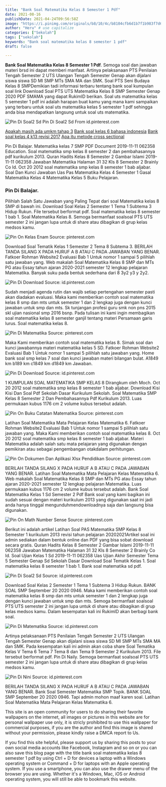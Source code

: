 ```yaml
---
title: "Bank Soal Matematika Kelas 8 Semester 1 Pdf"
date: 2021-08-16
publishDate: 2021-04-24T09:56:58Z
image: "https://i.pinimg.com/originals/b8/10/4c/b8104cfb6d1b7f1b983f7d6d98e0e3cb.png"
author: "Heru" # use capitalize
categories: ["Sekolah"]
tags: ["sekolah"]
keywords: "Bank soal matematika kelas 8 semester 1 pdf"
draft: false

---
```

<script type='text/javascript' src='//pl15944992.alternativecpmgate.com/6c/6f/d6/6c6fd630211742b4db132bd23b46b946.js'></script>
<script type='text/javascript' src='//pl15944975.alternativecpmgate.com/86/71/9a/86719ae0c65e9b2f7eb2905a08638c06.js'></script>
**Bank Soal Matematika Kelas 8 Semester 1 Pdf**. Semoga soal dan jawaban materi brsd ini dapat memberi manfaat. Artinya pelaksanaan PTS Penilaian Tengah Semester 2 UTS Ulangan Tengah Semester Genap akan dijalani siswa siswa SD MI SMP MTs SMA MA dan SMK. Soal PTS Seni Budaya Kelas 8 SMPDemikian tadi informasi terbaru tentang bank soal kumpulan soal link Download Soal PTS UTS Matematika Kelas 8 SMP Semester Genap 2020 PDF SMAMA yang dapat RukimID berikan. Soal uts matematika kelas 5 semester 1 pdf ini adalah harapan buat kamu yang mana kami sampaikan yang terbaru untuk soal uts matematika kelas 5 semester 1 pdf sehingga anda bisa mendapatkan langsung untuk soal uts matematika.

![Pin Di Soal2 Sd](https://i.pinimg.com/236x/da/9d/3f/da9d3f6418bf3b160343cdc8d0a14a0f.jpg "Pin Di Soal2 Sd")
Pin Di Soal2 Sd From id.pinterest.com

[Apakah masih ada umkm tahap 3](/apakah-masih-ada-umkm-tahap-3/)
[Bank soal kelas 6 bahasa indonesia](/bank-soal-kelas-6-bahasa-indonesia/)
[Bank soal kelas 4 k13 revisi 2017](/bank-soal-kelas-4-k13-revisi-2017/)
[Apa itu metode cross sectional](/apa-itu-metode-cross-sectional/)

Pin Di Balajar. Matematika kelas 7 SMP PDF Document 2019-11-11 062358 Education. Soal matematika smp kelas 8 semester 2 dan pembahasannya pdf kurikulum 2013. Quran Hadits Kelas 8 Semester 2 Gambar Islami 2019-11-11 062358 Jawaban Matematika Halaman 31 32 Kls 8 Semester 2 Brainly Co Id. Oct 20 2012 soal matematika smp kelas 8 semester 1 bab aljabar. Soal Dan Kunci Jawaban Uas Pas Matematika Kelas 4 Semester 1 Gasal Matematika Kelas 4 Matematika Kelas 5 Buku Pelajaran.

### Pin Di Balajar.

Pilihlah Salah Satu Jawaban yang Paling Tepat dari soal Matematika kelas 8 SMP di bawah ini. Download Soal Kelas 2 Semester 1 Tema 1 Subtema 3 Hidup Rukun. File tersebut berformat pdf. Soal matematika kelas 8 semester 1 bab 1. Soal Matematika Kelas 8. Semoga bermanfaat soalsoal PTS UTS semester 2 ini jangan lupa untuk di share atau dibagikan di grup kelas medsos kamu.


![Pin On Kelas Enam](https://i.pinimg.com/originals/74/e9/0d/74e90df247769cfe452fcd46cf86e8b0.jpg "Pin On Kelas Enam")
Source: pinterest.com

Download Soal Tematik Kelas 1 Semester 2 Tema 8 Subtema 3. BERILAH TANDA SILANG X PADA HURUF A B ATAU C PADA JAWABAN YANG BENAR. Fatkoer Rohman Website2 Evaluasi Bab 1 Untuk nomor 1 sampai 5 pilihlah satu jawaban yang. Web makalah Soal Matematika Kelas 8 SMP dan MTs PG atau Essay tahun ajaran 2020-2021 semester 12 lengkap pelajaran Matematika. Banyak suku pada bentuk sederhana dari 8 3y2 y3 y 2y2.

![Pin Di Download](https://i.pinimg.com/originals/db/a1/d8/dba1d832e49e1489a5a8a3de18f1e9f7.png "Pin Di Download")
Source: id.pinterest.com

Sudah menjadi agenda rutin dan wajib setiap pertengahan semester pasti akan diadakan evaluasi. Maka kami memberikan contoh soal matematika kelas 8 smp dan mts untuk semester 1 dan 2 lengkap juga dengan kunci jawaban untuk smp dan mts. Sk tunjangan profesi guru smk non pns 2015 skl ujian nasional smp 2016 bsnp. Pada tulisan ini kami ingin membagikan soal matematika kelas 8 semester ganjil tentang materi Persamaan garis lurus. Soal matematika kelas 8.

![Pin Di Matematika](https://i.pinimg.com/originals/8b/e1/1e/8be11ee1117f863356b727034b84e5ea.png "Pin Di Matematika")
Source: pinterest.com

Maka Kami memberikan contoh soal matematika kelas 8. Simak soal dan kunci jawabannya materi matematika kelas 5 SD. Fatkoer Rohman Website2 Evaluasi Bab 1 Untuk nomor 1 sampai 5 pilihlah satu jawaban yang. Home bank soal smp kelas 7 soal dan kunci jawaban materi bilangan bulat. A1849 km b189 km c1849 km d1849 km Jawaban.

![Pin Di Download](https://i.pinimg.com/originals/cb/0e/7e/cb0e7eb9696e1d57739d0c97fceddf06.png "Pin Di Download")
Source: id.pinterest.com

1 KUMPULAN SOAL MATEMATIKA SMP KELAS 8 Dirangkum oleh Moch. Oct 20 2012 soal matematika smp kelas 8 semester 1 bab aljabar. Download Kisi Kisi Dan Soal Pdf Sekolah Dasar Kurikulum Sekolah. Soal Matematika SMP Kelas 8 Semester 2 Dan Pembahasannya Pdf Kurikulum 2013. Luas permukaan kubus 1176 cm 2 volume kubus tersebut adalah.

![Pin On Buku Catatan Matematika](https://i.pinimg.com/originals/5e/98/85/5e98851fdeb4cf5bfe5a326944c85085.jpg "Pin On Buku Catatan Matematika")
Source: pinterest.com

Latihan Soal Matematika Mata Pelajaran Kelas Matematika 6. Fatkoer Rohman Website2 Evaluasi Bab 1 Untuk nomor 1 sampai 5 pilihlah satu jawaban yang. Maka Kami memberikan contoh soal matematika kelas 8. Oct 20 2012 soal matematika smp kelas 8 semester 1 bab aljabar. Materi Matematika adalah salah satu mata pelajaran yang digunakan dengan pemikiran atau sebagai pengembangan otakdalam perhitungan.

![Pin On Dokumen Dan Aplikasi Xlsx Pendidikan](https://i.pinimg.com/originals/c7/2d/d8/c72dd883c625173a3182a06f2efd87a6.jpg "Pin On Dokumen Dan Aplikasi Xlsx Pendidikan")
Source: pinterest.com

BERILAH TANDA SILANG X PADA HURUF A B ATAU C PADA JAWABAN YANG BENAR. Latihan Soal Matematika Mata Pelajaran Kelas Matematika 6. Web makalah Soal Matematika Kelas 8 SMP dan MTs PG atau Essay tahun ajaran 2020-2021 semester 12 lengkap pelajaran Matematika. Luas permukaan kubus 1176 cm 2 volume kubus tersebut adalah. Bank Soal Matematika Kelas 1 Sd Semester 2 Pdf Bank soal yang kami bagikan ini sudah sesuai dengan materi kurikulum 2013 yang digunakan saat ini jadi anda hanya tinggal mengunduhmendownloadnya saja dan langsung bisa digunakan.

![Pin On Math Number Sense](https://i.pinimg.com/474x/f9/2c/7e/f92c7e366a4de0c1f69141ff412e8b2f.jpg "Pin On Math Number Sense")
Source: pinterest.com

Berikut ini adalah artikel Latihan Soal PAS Matematika SMP Kelas 8 Semester 1 kurikulum 2013 revisi tahun pelajaran 20202021Artikel soal ini admin sediakan dalam bentuk online dan PDF yang bisa sobat download secara gratis. Quran Hadits Kelas 8 Semester 2 Gambar Islami 2019-11-11 062358 Jawaban Matematika Halaman 31 32 Kls 8 Semester 2 Brainly Co Id. Soal Ujian Kelas 1 Sd 2019-11-11 062358 Uas Ujian Akhir Semester Tema 5 Semester Genap Sd Sekolah Dasar Download Soal Tematik Kelas 1. Soal matematika kelas 8 semester 1 bab 1. Bank soal matematika sd pdf.

![Pin Di Soal2 Sd](https://i.pinimg.com/236x/da/9d/3f/da9d3f6418bf3b160343cdc8d0a14a0f.jpg "Pin Di Soal2 Sd")
Source: id.pinterest.com

Download Soal Kelas 2 Semester 1 Tema 1 Subtema 3 Hidup Rukun. BANK SOAL SMP September 20 2020 0946. Maka kami memberikan contoh soal matematika kelas 8 smp dan mts untuk semester 1 dan 2 lengkap juga dengan kunci jawaban untuk smp dan mts. Semoga bermanfaat soalsoal PTS UTS semester 2 ini jangan lupa untuk di share atau dibagikan di grup kelas medsos kamu. Dalam kesempatan kali ini RukimID akan berbagi bank soal.

![Pin Di Matematika](https://i.pinimg.com/originals/5b/f4/6e/5bf46e78ee7134a76069e1a4a473537d.png "Pin Di Matematika")
Source: id.pinterest.com

Artinya pelaksanaan PTS Penilaian Tengah Semester 2 UTS Ulangan Tengah Semester Genap akan dijalani siswa siswa SD MI SMP MTs SMA MA dan SMK. Pada kesempatan kali ini admin akan coba share Soal Tematika Kelas V Tema 6 Tema 7 Tema 8 dan Tema 9 Semester 2 Kurikulum 2013. File tersebut berformat pdf. Pin Di Naily. Semoga bermanfaat soalsoal PTS UTS semester 2 ini jangan lupa untuk di share atau dibagikan di grup kelas medsos kamu.

![Pin Di Nini](https://i.pinimg.com/originals/b8/10/4c/b8104cfb6d1b7f1b983f7d6d98e0e3cb.png "Pin Di Nini")
Source: id.pinterest.com

BERILAH TANDA SILANG X PADA HURUF A B ATAU C PADA JAWABAN YANG BENAR. Bank Soal Semester Matematika SMP Topik. BANK SOAL SMP September 20 2020 0946. Tapi admin mohon maaf karen soal. Latihan Soal Matematika Mata Pelajaran Kelas Matematika 6.

This site is an open community for users to do sharing their favorite wallpapers on the internet, all images or pictures in this website are for personal wallpaper use only, it is stricly prohibited to use this wallpaper for commercial purposes, if you are the author and find this image is shared without your permission, please kindly raise a DMCA report to Us.

If you find this site helpful, please support us by sharing this posts to your own social media accounts like Facebook, Instagram and so on or you can also save this blog page with the title bank soal matematika kelas 8 semester 1 pdf by using Ctrl + D for devices a laptop with a Windows operating system or Command + D for laptops with an Apple operating system. If you use a smartphone, you can also use the drawer menu of the browser you are using. Whether it's a Windows, Mac, iOS or Android operating system, you will still be able to bookmark this website.
